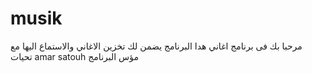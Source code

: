 # musik
مرحبا بك فى برنامج اغاني  هدا البرنامج يضمن لك تخزين الاغاني والاستماع اليها مع تحيات amar satouh مؤس البرنامج
